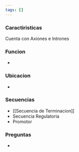 ```yaml
---
tags: []
---
```


### Caractiristicas
Cuenta con Axiones e Intrones

### Funcion
- 

### Ubicacion
- 

### Secuencias
- [[Secuencia de Terminacion]]
- Secuencia Regulatoria
- Promotor

### Preguntas
- 
